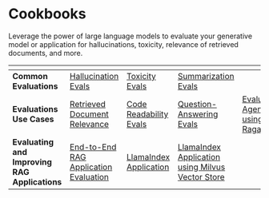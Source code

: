 # Cookbooks

Leverage the power of large language models to evaluate your generative model or application for hallucinations, toxicity, relevance of retrieved documents, and more.

<table data-view="cards"><thead><tr><th></th><th></th><th></th><th></th><th></th><th data-hidden data-card-cover data-type="files"></th></tr></thead><tbody><tr><td><strong>Common</strong> <strong>Evaluations</strong></td><td><a href="https://colab.research.google.com/github/Arize-ai/phoenix/blob/main/tutorials/evals/evaluate_hallucination_classifications.ipynb">Hallucination Evals</a></td><td><a href="https://colab.research.google.com/github/Arize-ai/phoenix/blob/main/tutorials/evals/evaluate_toxicity_classifications.ipynb">Toxicity Evals</a></td><td><a href="https://colab.research.google.com/github/Arize-ai/phoenix/blob/main/tutorials/evals/evaluate_summarization_classifications.ipynb">Summarization Evals</a></td><td></td><td><a href="../.gitbook/assets/e1.avif">e1.avif</a></td></tr><tr><td><strong>Evaluations Use Cases</strong></td><td><a href="https://colab.research.google.com/github/Arize-ai/phoenix/blob/main/tutorials/evals/evaluate_relevance_classifications.ipynb">Retrieved Document Relevance</a></td><td><a href="https://colab.research.google.com/github/Arize-ai/phoenix/blob/main/tutorials/evals/evaluate_code_readability_classifications.ipynb">Code Readability Evals</a></td><td><a href="https://colab.research.google.com/github/Arize-ai/phoenix/blob/main/tutorials/evals/evaluate_QA_classifications.ipynb">Question-Answering Evals</a></td><td><a href="https://colab.research.google.com/github/Arize-ai/phoenix/blob/99b73023563068ca13aa7dcfb100b1ce824bacc7/tutorials/integrations/ragas_agents_cookbook_phoenix.ipynb#L13">Evaluating Agents using Ragas</a></td><td><a href="../.gitbook/assets/e2.avif">e2.avif</a></td></tr><tr><td><strong>Evaluating and Improving RAG Applications</strong></td><td><a href="https://colab.research.google.com/github/Arize-ai/phoenix/blob/main/tutorials/evals/evaluate_rag.ipynb">End-to-End RAG Application Evaluation</a></td><td><a href="https://colab.research.google.com/github/Arize-ai/phoenix/blob/main/tutorials/milvus_llamaindex_search_and_retrieval_tutorial.ipynb">LlamaIndex Application</a></td><td><a href="https://colab.research.google.com/github/Arize-ai/phoenix/blob/main/tutorials/milvus_llamaindex_search_and_retrieval_tutorial.ipynb">LlamaIndex Application using Milvus Vector Store</a></td><td></td><td><a href="../.gitbook/assets/e3.avif">e3.avif</a></td></tr></tbody></table>
